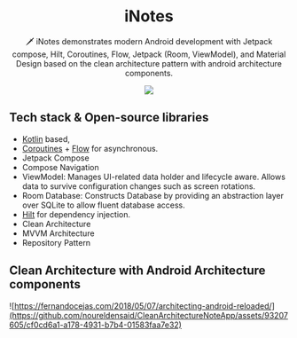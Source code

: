 <h1 align="center">iNotes</h1>

<p align="center">  
🗡️ iNotes demonstrates modern Android development with Jetpack compose, Hilt, Coroutines, Flow, Jetpack (Room, ViewModel), and Material Design based on the clean architecture pattern with android architecture components. 
</p>
<p align="center">
<img src="https://github.com/noureldensaid/CleanArchitectureNoteApp/assets/93207605/f05317cf-407a-43c4-a2e1-e6003bb516b4"  />
</p>

## Tech stack & Open-source libraries
- [Kotlin](https://kotlinlang.org/) based,
- [Coroutines](https://github.com/Kotlin/kotlinx.coroutines) + [Flow](https://kotlin.github.io/kotlinx.coroutines/kotlinx-coroutines-core/kotlinx.coroutines.flow/) for asynchronous.
- Jetpack Compose
- Compose Navigation
- ViewModel: Manages UI-related data holder and lifecycle aware. Allows data to survive configuration changes such as screen rotations.
- Room Database: Constructs Database by providing an abstraction layer over SQLite to allow fluent database access.
- [Hilt](https://dagger.dev/hilt/) for dependency injection.
- Clean Architecture
- MVVM Architecture 
- Repository Pattern

## Clean Architecture with Android Architecture components
![https://fernandocejas.com/2018/05/07/architecting-android-reloaded/](https://github.com/noureldensaid/CleanArchitectureNoteApp/assets/93207605/cf0cd6a1-a178-4931-b7b4-01583faa7e32)

